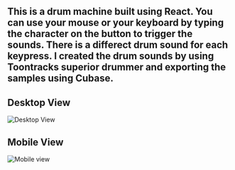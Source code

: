 

## This is a drum machine built using React. You can use your mouse or your keyboard by typing the character on the button to trigger the sounds. There is a differect drum sound for each keypress. I created the drum sounds by using Toontracks superior drummer and exporting the samples using Cubase.

## Desktop View

![Desktop View](https://i.imgur.com/OMTqyYd.png)

## Mobile View

![Mobile view](https://i.imgur.com/MFfmBiZ.png)

